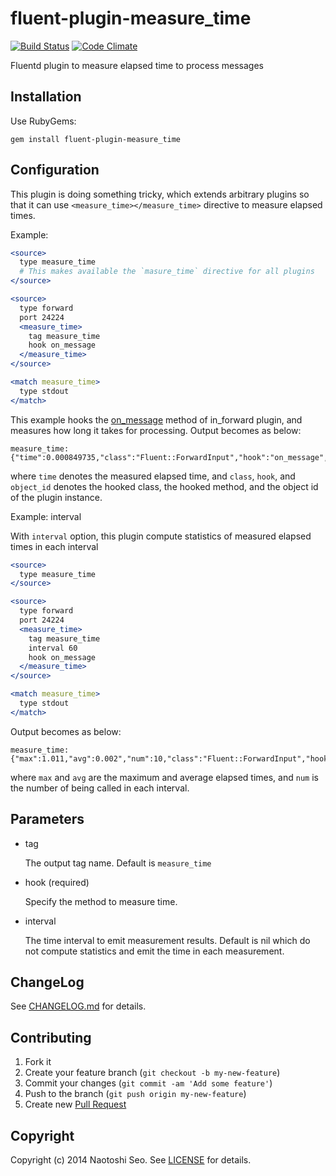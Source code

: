 # fluent-plugin-measure_time

[![Build Status](https://secure.travis-ci.org/sonots/fluent-plugin-measure_time.png?branch=master)](http://travis-ci.org/sonots/fluent-plugin-measure_time)
[![Code Climate](https://codeclimate.com/github/sonots/fluent-plugin-measure_time.png)](https://codeclimate.com/github/sonots/fluent-plugin-measure_time)

Fluentd plugin to measure elapsed time to process messages

## Installation

Use RubyGems:

    gem install fluent-plugin-measure_time

## Configuration

This plugin is doing something tricky, which extends arbitrary plugins so that it can use `<measure_time></measure_time>` directive to measure elapsed times. 

Example:

```apache
<source>
  type measure_time
  # This makes available the `masure_time` directive for all plugins
</source>

<source>
  type forward
  port 24224
  <measure_time>
    tag measure_time
    hook on_message
  </measure_time>
</source>

<match measure_time>
  type stdout
</match>
```

This example hooks the [on_message](https://github.com/fluent/fluentd/blob/e5a9a4ca03d18b45fdb89061d8251592a044e9fc/lib/fluent/plugin/in_forward.rb#L112) method of in_forward plugin, and measures how long it takes for processing. Output becomes as below:

```
measure_time: {"time":0.000849735,"class":"Fluent::ForwardInput","hook":"on_message","object_id":83935080}
```

where `time` denotes the measured elapsed time, and `class`, `hook`, and `object_id` denotes the hooked class, the hooked method, and the object id of the plugin instance. 

Example: interval

With `interval` option, this plugin compute statistics of measured elapsed times in each interval

```apache
<source>
  type measure_time
</source>

<source>
  type forward
  port 24224
  <measure_time>
    tag measure_time
    interval 60
    hook on_message
  </measure_time>
</source>

<match measure_time>
  type stdout
</match>
```

Output becomes as below:

```
measure_time: {"max":1.011,"avg":0.002","num":10,"class":"Fluent::ForwardInput","hook":"on_message","object_id":83935080}
```

where `max` and `avg` are the maximum and average elapsed times, and `num` is the number of being called in each interval.

## Parameters

* tag

    The output tag name. Default is `measure_time`

* hook (required)

    Specify the method to measure time.

* interval

    The time interval to emit measurement results. Default is nil which do not compute statistics and emit the time in each measurement.
    
## ChangeLog

See [CHANGELOG.md](CHANGELOG.md) for details.

## Contributing

1. Fork it
2. Create your feature branch (`git checkout -b my-new-feature`)
3. Commit your changes (`git commit -am 'Add some feature'`)
4. Push to the branch (`git push origin my-new-feature`)
5. Create new [Pull Request](../../pull/new/master)

## Copyright

Copyright (c) 2014 Naotoshi Seo. See [LICENSE](LICENSE) for details.
